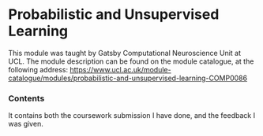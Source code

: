 # Probabilistic and Unsupervised Learning 

This module was taught by Gatsby Computational Neuroscience Unit at UCL. The module description can be found on the module catalogue, at the following address: https://www.ucl.ac.uk/module-catalogue/modules/probabilistic-and-unsupervised-learning-COMP0086

### Contents
It contains both the coursework submission I have done, and the feedback I was given.
